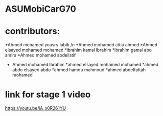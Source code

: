 # ASUMobiCarG70
# contributors:
*Ahmed mohamed yousry labib /n
*Ahmed mohamed attia ahmed 
*Ahmed elsayed mohamed mohamed
*ibrahim kamal ibrahim 
*ibrahim gamal abo amira
*Ahmed mohamed abdellatif
* Ahmed mohamed Ibrahim 
*ahmed elsayed mohamed mohamed 
*ahmed abdo elsayed abdo
*ahmed hamdu mahmoud
*ahmed abdelfattah mohamed

# link for stage 1 video
https://youtu.be/iA_x0R261YU

